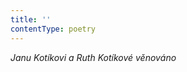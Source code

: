 ```yaml
---
title: ''
contentType: poetry
---
```


<section>

_Janu Kotíkovi a Ruth Kotíkové věnováno_

</section>
